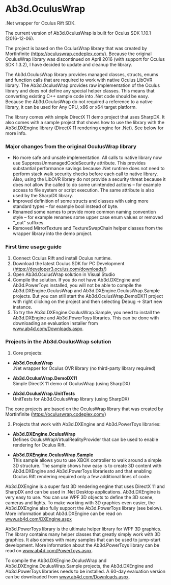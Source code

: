 # Ab3d.OculusWrap
.Net wrapper for Oculus Rift SDK.

The current version of Ab3d.OculusWrap is built for Oculus SDK 1.10.1 (2016-12-06).

The project is based on the OculusWrap library that was created by MortInfinite (https://oculuswrap.codeplex.com/).
Because the original OculusWrap library was discontinued on April 2016 (with support for Oculus SDK 1.3.2), 
I have decided to update and cleanup the library.


The Ab3d.OculusWrap library provides managed classes, structs, enums and function calls that are required to work with native Oculus LibOVR library.
The Ab3d.OculusWrap provides raw implementation of the Oculus library and does not define any special helper classes. This means that converting existing C++ sample code into .Net code should be easy.
Because the Ab3d.OculusWrap do not required a reference to a native library, it can be used for Any CPU, x86 or x64 target platform.

The library comes with simple DirectX 11 demo project that uses SharpDX.
It also comes with a sample project that shows how to use the library with the Ab3d.DXEngine library (DirectX 11 rendering engine for .Net).
See below for more info.



### Major changes from the original OculusWrap library

- No more safe and unsafe implementation. All calls to native library now use SuppressUnmanagedCodeSecurity attribute. This provides substantial performance savings because .Net runtime does not need to perform stack walk security checks before each call to native library. Also, using the LibOVR library do not provide a security threat because it does not allow the called to do some unintended actions – for example access to file system or script execution. The same attribute is also used by the SharpDX library.
- Improved definition of some structs and classes with using more standard types – for example bool instead of byte.
- Renamed some names to provide more common naming convention style – for example renames some upper case enum values or removed “_out” suffixes.
- Removed MirrorTexture and TextureSwapChain helper classes from the wrapper library into the demo project.


### First time usage guide

1. Connect Oculus Rift and install Oculus runtime.
2. Download the latest Oculus SDK for PC Development (https://developer3.oculus.com/downloads/)
3. Open Ab3d.OculusWrap solution in Visual Studio
4. Compile the solution. If you do not have Ab3d.DXEngine and Ab3d.PowerToys installed, you will not be able to compile the Ab3d.DXEngine.OculusWrap and Ab3d.DXEngine.OculusWrap.Sample projects. But you can still start the Ab3d.OculusWrap.DemoDX11 project with right clicking on the project and then selecting Debug -> Start new instance.
5. To try the Ab3d.DXEngine.OculusWrap.Sample, you need to install the Ab3d.DXEngine and Ab3d.PowerToys libraries. This can be done with downloading an evaluation installer from www.ab4d.com/Downloads.aspx. 


### Projects in the Ab3d.OculusWrap solution

1) Core projects:

- **Ab3d.OculusWrap**  
  .Net wrapper for Oculus OVR library (no third-party library required)

- **Ab3d.OculusWrap.DemoDX11**  
  Simple DirectX 11 demo of OculusWrap (using SharpDX)

- **Ab3d.OculusWrap.UnitTests**  
  UnitTests for Ab3d.OculusWrap library (using SharpDX)

The core projects are based on the OculusWrap library that was created by MortInfinite (https://oculuswrap.codeplex.com/)


2) Projects that work with Ab3d.DXEngine and Ab3d.PowerToys libraries:

- **Ab3d.DXEngine.OculusWrap**  
  Defines OculusWrapVirtualRealityProvider that can be used to enable rendering for Oculus Rift.
	
- **Ab3d.DXEngine.OculusWrap.Sample**  
  This sample allows you to use XBOX controller to walk around a simple 3D structure. The sample shows how easy is to create 3D content with Ab3d.DXEngine and Ab3d.PowerToys librariesto and that enabling Oculus Rift rendering required only a few additional lines of code.


Ab3d.DXEngine is a super fast 3D rendering engine that uses DirectX 11 and SharpDX and can be used in .Net Desktop applications.
Ab3d.DXEngine is very easy to use. You can use WPF 3D objects to define the 3D scene, cameras and lights.
To make working with 3D graphics even easier, the Ab3d.DXEngine also fully support the Ab3d.PowerToys library (see below).
More information about Ab3d.DXEngine can be read on www.ab4d.com/DXEngine.aspx

Ab3d.PowerToys library is the ultimate helper library for WPF 3D graphics.
The library contains many helper classes that greatly simply work with 3D graphics.
It also comes with many samples that can be used to jump-start development.
More information about the Ab3d.PowerToys library can be read on www.ab4d.com/PowerToys.aspx.

To compile the Ab3d.DXEngine.OculusWrap and Ab3d.DXEngine.OculusWrap.Sample projects, the Ab3d.DXEngine and Ab3d.PowerToys libraries needs to be installed.
A 60-day evaluation version can be downloaded from www.ab4d.com/Downloads.aspx.
